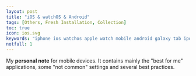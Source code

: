 ```yaml
---
layout: post
title: "iOS & watchOS & Android"
tags: [Others, Fresh Installation, Collection]
toc: true
icon: ios.svg
keywords: "iphone ios watchos apple watch mobile android galaxy tab ipod application software"
notfull: 1
---
```


My **personal note** for mobile devices. It contains mainly the "best for me" applications, some "not common" settings and several best practices.

